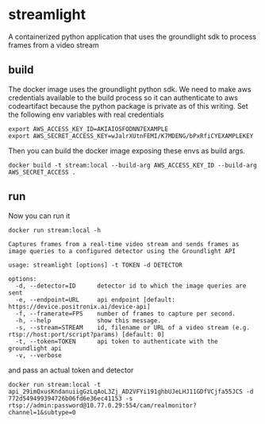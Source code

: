 # streamlight
A containerized python application that uses the groundlight sdk to
process frames from a video stream

## build

The docker image uses the groundlight python sdk. We need to make aws
credentials available to the build process so it can authenticate to
aws codeartifact because the python package is private as of this
writing. Set the following env variables with real credentials

``` shell
export AWS_ACCESS_KEY_ID=AKIAIOSFODNN7EXAMPLE
export AWS_SECRET_ACCESS_KEY=wJalrXUtnFEMI/K7MDENG/bPxRfiCYEXAMPLEKEY
```
Then you can build the docker image exposing these envs as build args.

``` shell
docker build -t stream:local --build-arg AWS_ACCESS_KEY_ID --build-arg AWS_SECRET_ACCESS .
```

## run
Now you can run it

``` shell
docker run stream:local -h

Captures frames from a real-time video stream and sends frames as
image queries to a configured detector using the Groundlight API

usage: streamlight [options] -t TOKEN -d DETECTOR

options:
  -d, --detector=ID      detector id to which the image queries are sent
  -e, --endpoint=URL     api endpoint [default: https://device.positronix.ai/device-api]
  -f, --framerate=FPS    number of frames to capture per second.
  -h, --help             show this message.
  -s, --stream=STREAM    id, filename or URL of a video stream (e.g. rtsp://host:port/script?params) [default: 0]
  -t, --token=TOKEN      api token to authenticate with the groundlight api
  -v, --verbose
```
and pass an actual token and detector
``` shell
docker run stream:local -t api_29imQxusKndanuiigGzLqAoL3Zj_AD2VFYi191ghbUJeLHJ11GDfVCjfa55JCS -d 772d549499394726b06fd6e36ec41153 -s rtsp://admin:password@10.77.0.29:554/cam/realmonitor?channel=1&subtype=0
```
